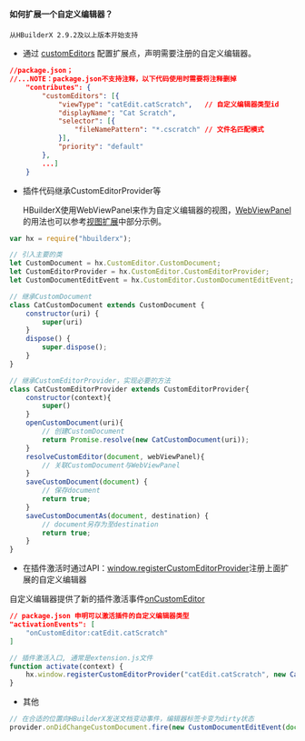 #### 如何扩展一个自定义编辑器？

`从HBuilderX 2.9.2及以上版本开始支持`

- 通过 [customEditors](/ExtensionDocs/ContributionPoints/README.md#customEditors) 配置扩展点，声明需要注册的自定义编辑器。

```json
//package.json；
//...NOTE：package.json不支持注释，以下代码使用时需要将注释删掉
    "contributes": {
        "customEditors": [{
            "viewType": "catEdit.catScratch",   // 自定义编辑器类型id
            "displayName": "Cat Scratch",
            "selector": [{
                "fileNamePattern": "*.cscratch" // 文件名匹配模式
            }],
            "priority": "default"
        },
        ...]
    }
```

- 插件代码继承CustomEditorProvider等

    HBuilderX使用WebViewPanel来作为自定义编辑器的视图，[WebViewPanel](/ExtensionDocs/Api/README.md#WebViewPanel)的用法也可以参考[视图扩展](/ExtensionTutorial/views.md#WebView)中部分示例。
    
```javascript
var hx = require("hbuilderx");

// 引入主要的类
let CustomDocument = hx.CustomEditor.CustomDocument;
let CustomEditorProvider = hx.CustomEditor.CustomEditorProvider;
let CustomDocumentEditEvent = hx.CustomEditor.CustomDocumentEditEvent;

// 继承CustomDocument
class CatCustomDocument extends CustomDocument {
    constructor(uri) {
        super(uri)
    }
    dispose() {
        super.dispose();
    }
}

// 继承CustomEditorProvider，实现必要的方法
class CatCustomEditorProvider extends CustomEditorProvider{
    constructor(context){
        super()
    }
    openCustomDocument(uri){
        // 创建CustomDocument
        return Promise.resolve(new CatCustomDocument(uri));
    }
    resolveCustomEditor(document, webViewPanel){
        // 关联CustomDocument与WebViewPanel
    }
    saveCustomDocument(document) {
        // 保存document
        return true;
    }
    saveCustomDocumentAs(document, destination) {
        // document另存为至destination
        return true;
    }
}
```

- 在插件激活时通过API：[window.registerCustomEditorProvider](/ExtensionDocs/Api/README.md#registerCustomEditorProvider)注册上面扩展的自定义编辑器

自定义编辑器提供了新的插件激活事件[onCustomEditor](/ExtensionDocs/activation_event.md#onCustomEditor)

```json
// package.json 申明可以激活插件的自定义编辑器类型
"activationEvents": [
    "onCustomEditor:catEdit.catScratch"
]
```

```javascript
// 插件激活入口, 通常是extension.js文件
function activate(context) {
    hx.window.registerCustomEditorProvider("catEdit.catScratch", new CatCustomEditorProvider());
}
```

- 其他

```javascript
// 在合适的位置向HBuilderX发送文档变动事件，编辑器标签卡变为dirty状态
provider.onDidChangeCustomDocument.fire(new CustomDocumentEditEvent(document));
```